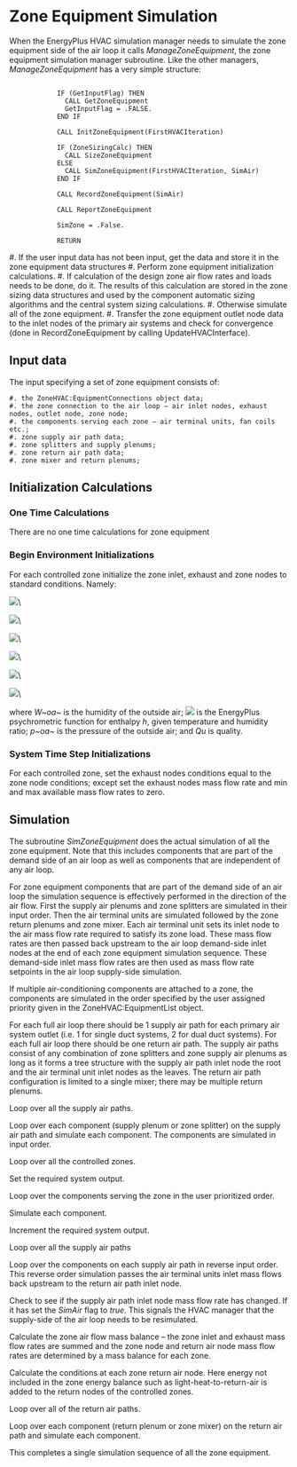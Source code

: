# Zone Equipment Simulation

When the EnergyPlus HVAC simulation manager needs to simulate the zone equipment side of the air loop it calls *ManageZoneEquipment*, the zone equipment simulation manager subroutine. Like the other managers, *ManageZoneEquipment* has a very simple structure:

~~~~~~~~~~~~~~~~~~~~

            IF (GetInputFlag) THEN
              CALL GetZoneEquipment
              GetInputFlag = .FALSE.
            END IF

            CALL InitZoneEquipment(FirstHVACIteration)

            IF (ZoneSizingCalc) THEN
              CALL SizeZoneEquipment
            ELSE
              CALL SimZoneEquipment(FirstHVACIteration, SimAir)
            END IF

            CALL RecordZoneEquipment(SimAir)

            CALL ReportZoneEquipment

            SimZone = .False.

            RETURN
~~~~~~~~~~~~~~~~~~~~

#. If the user input data has not been input, get the data and store it in the zone equipment data structures
#. Perform zone equipment initialization calculations.
#. If calculation of the design zone air flow rates and loads needs to be done, do it. The results of this calculation are stored in the zone sizing data structures and used by the component automatic sizing algorithms and the central system sizing calculations.
#. Otherwise simulate all of the zone equipment.
#. Transfer the zone equipment outlet node data to the inlet nodes of the primary air systems and check for convergence (done in RecordZoneEquipment by calling UpdateHVACInterface).

## Input data

The input specifying a set of zone equipment consists of:

    #. the ZoneHVAC:EquipmentConnections object data;
    #. the zone connection to the air loop – air inlet nodes, exhaust nodes, outlet node, zone node;
    #. the components serving each zone – air terminal units, fan coils etc.;
    #. zone supply air path data;
    #. zone splitters and supply plenums;
    #. zone return air path data;
    #. zone mixer and return plenums;

## Initialization Calculations

### One Time Calculations

There are no one time calculations for zone equipment

### Begin Environment Initializations

For each controlled zone initialize the zone inlet, exhaust and zone nodes to standard conditions. Namely:

![](media/image1876.png)\


![](media/image1877.png)\


![](media/image1878.png)\


![](media/image1879.png)\


![](media/image1880.png)\


![](media/image1881.png)\


where *W~oa~* is the humidity of the outside air; ![](media/image1871.png) is the EnergyPlus psychrometric function for enthalpy *h*, given temperature and humidity ratio; *p~oa~* is the pressure of the outside air; and *Qu* is quality.

### System Time Step Initializations

For each controlled zone, set the exhaust nodes conditions equal to the zone node conditions; except set the exhaust nodes mass flow rate and min and max available mass flow rates to zero.

## Simulation

The subroutine *SimZoneEquipment* does the actual simulation of all the zone equipment. Note that this includes components that are part of the demand side of an air loop as well as components that are independent of any air loop.

For zone equipment components that are part of the demand side of an air loop the simulation sequence is effectively performed in the direction of the air flow. First the supply air plenums and zone splitters are simulated in their input order. Then the air terminal units are simulated followed by the zone return plenums and zone mixer. Each air terminal unit sets its inlet node to the air mass flow rate required to satisfy its zone load. These mass flow rates are then passed back upstream to the air loop demand-side inlet nodes at the end of each zone equipment simulation sequence. These demand-side inlet mass flow rates are then used as mass flow rate setpoints in the air loop supply-side simulation.

If multiple air-conditioning components are attached to a zone, the components are simulated in the order specified by the user assigned priority given in the ZoneHVAC:EquipmentList object.

For each full air loop there should be 1 supply air path for each primary air system outlet (i.e. 1 for single duct systems,  2 for dual duct systems). For each full air loop there should be one return air path. The supply air paths consist of any combination of zone splitters and zone supply air plenums as long as it forms a tree structure with the supply air path inlet node the root and the air terminal unit inlet nodes as the leaves. The return air path configuration is limited to a single mixer; there may be multiple return plenums.

Loop over all the supply air paths.

Loop over each component (supply plenum or zone splitter) on the supply air path and simulate each component. The components are simulated in input order.

Loop over all the controlled zones.

Set the required system output.

Loop over the components serving the zone in the user prioritized order.

Simulate each component.

Increment the required system output.

Loop over all the supply air paths

Loop over the components on each supply air path in reverse input order. This reverse order simulation passes the air terminal units inlet mass flows back upstream to the return air path inlet node.

Check to see if the supply air path inlet node mass flow rate has changed. If it has set the *SimAir* flag to *true*. This signals the HVAC manager that the supply-side of the air loop needs to be resimulated.

Calculate the zone air flow mass balance – the zone inlet and exhaust mass flow rates are summed and the zone node and return air node mass flow rates are determined by a mass balance for each zone.

Calculate the conditions at each zone return air node. Here energy not included in the zone energy balance such as light-heat-to-return-air is added to the return nodes of the controlled zones.

Loop over all of the return air paths.

Loop over each component (return plenum or zone mixer) on the return air path and simulate each component.

This completes a single simulation sequence of all the zone equipment.